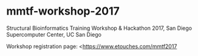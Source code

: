 # mmtf-workshop-2017
Structural Bioinformatics Training Workshop &amp; Hackathon 2017, San Diego Supercomputer Center, UC San Diego

Workshop registration page: <https://www.etouches.com/mmtf2017
